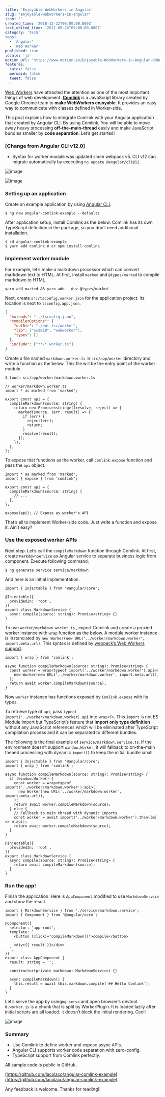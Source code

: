```yaml
---
title: 'Enjoyable WebWorkers in Angular'
slug: 'enjoyable-webworkers-in-angular'
icon: ''
created_time: '2018-12-22T00:00:00.000Z'
last_edited_time: '2021-05-26T00:00:00.000Z'
category: 'Tech'
tags:
  - 'Angular'
  - 'Web Worker'
published: true
locale: 'ja'
notion_url: 'https://www.notion.so/Enjoyable-WebWorkers-in-Angular-d98e8a7e98534346b12bcc4bec8a0cb7'
features:
  katex: false
  mermaid: false
  tweet: false
---
```


[Web Workers](https://developer.mozilla.org/en-US/docs/Web/API/Web_Workers_API/Using_web_workers) have attracted the attention as one of the most important things of web development. **[Comlink](https://github.com/GoogleChromeLabs/comlink)** is a JavaScript library created by Google Chrome team to **make WebWorkers enjoyable**. It provides an easy way to communicate with classes defined in Worker-side.

This post explains how to integrate Comlink with your Angular application that created by Angular CLI. By using Comlink, You will be able to move away heavy processing **off-the-main-thread** easily and make JavaScript bundles smaller by **code separation**. Let’s get started!

### [Change from Angular CLI v12.0]

- Syntax for worker module was updated since webpack v5. CLI v12 can migrate automatically by executing `ng update @angular/cli@12`.

![image](/images/enjoyable-webworkers-in-angular/2021-05-26T11-16-04.png)

![image](/images/enjoyable-webworkers-in-angular/2021-05-26T11-20-53.png)

### Setting up an application

Create an example application by using [Angular CLI](https://angular.io/guide/quickstart#install-cli).

```
$ ng new angular-comlink-example --defaults
```

After application setup, install Comlink as the below. Comlink has its own TypeScript definition in the package, so you don’t need additional installation.

```
$ cd angular-comlink-example
$ yarn add comlink # or npm install comlink
```

### Implement worker module

For example, let’s make a markdown processor which can convert markdown text to HTML. At first, install `marked` and `@types/marked` to compile markdown to HTML.

```
yarn add marked && yarn add --dev @types/marked
```

Next, create `src/tsconfig.worker.json` for the application project. Its location is next to `tsconfig.app.json`.

```json
{
  "extends": "../tsconfig.json",
  "compilerOptions": {
    "outDir": "./out-tsc/worker",
    "lib": ["es2018", "webworker"],
    "types": []
  },
  "include": ["**/*.worker.ts"]
}
```

Create a file named `markdown.worker.ts` in `src/app/worker` directory and write a function as the below. This file will be the entry point of the worker module.

```
$ touch src/app/worker/markdown.worker.ts
```

```
// worker/markdown.worker.ts
import * as marked from 'marked';

export const api = {
  compileMarkdown(source: string) {
    return new Promise<string>((resolve, reject) => {
      marked(source, (err, result) => {
        if (err) {
          reject(err);
          return;
        }
        resolve(result);
      });
    });
  },
};
```

To expose that functions as the worker, call `Comlink.expose` function and pass the `api` object.

```
import * as marked from 'marked';
import { expose } from 'comlink';

export const api = {
  compileMarkdown(source: string) {
    // ...
  },
};

expose(api); // Expose as worker's API
```

That’s all to implement Worker-side code. Just write a function and expose it. Ain’t easy?

### Use the exposed worker APIs

Next step. Let’s call the `compileMarkdown` function through Comlink. At first, create `MarkdownService` as Angular service to separate business logic from component. Execute following command;

```
$ ng generate service service/markdown
```

And here is an initial implementation.

```
import { Injectable } from '@angular/core';

@Injectable({
  providedIn: 'root',
})
export class MarkdownService {
  async compile(source: string): Promise<string> {}
}
```

To use `worker/markdown.worker.ts` , import Comlink and create a proxied worker instance with `wrap` function as the below. A module worker instance is instanciated by `new Worker(new URL('../worker/markdown.worker', import.meta.url)`. This syntax is defined by [webpack’s Web Workers support](https://webpack.js.org/guides/web-workers/).

```
import { wrap } from 'comlink';

async function compileMarkdown(source: string): Promise<string> {
  const worker = wrap<typeof import('../worker/markdown.worker').api>(
    new Worker(new URL('../worker/markdown.worker', import.meta.url)),
  );
  return await worker.compileMarkdown(source);
}
```

Now `worker` instance has functions exposed by `Comlink.expose` with its types.

To retrieve type of `api`, pass `typeof import('../worker/markdown.worker).api` into `wrap<T>`. This `import` is not ES Module import but TypeScript’s feature that **import only type definition** without any JavaScript references which will be eliminated after TypeScript compilation process and it can be separated to different bundles.

The following is the final example of `service/markdown.service.ts`. If the environment doesn’t support `window.Worker`, it will fallback to on-the-main theaed processing with dynamic `import()` to keep the initial bundle small.

```
import { Injectable } from '@angular/core';
import { wrap } from 'comlink';

async function compileMarkdown(source: string): Promise<string> {
  if (window.Worker) {
    const worker = wrap<typeof import('../worker/markdown.worker').api>(
      new Worker(new URL('../worker/markdown.worker', import.meta.url)),
    );
    return await worker.compileMarkdown(source);
  } else {
    // Fallback to main thread with dynamic imports
    const worker = await import('../worker/markdown.worker').then((m) => m.api);
    return await worker.compileMarkdown(source);
  }
}

@Injectable({
  providedIn: 'root',
})
export class MarkdownService {
  async compile(source: string): Promise<string> {
    return await compileMarkdown(source);
  }
}
```

### Run the app!

Finish the application. Here is `AppComponent` modified to use `MarkdownService` and show the result.

```
import { MarkdownService } from './service/markdown.service';
import { Component } from '@angular/core';

@Component({
  selector: 'app-root',
  template: `
    <button (click)="compileMarkdown()">compile</button>

    <div>{{ result }}</div>
  `,
})
export class AppComponent {
  result: string = '';

  constructor(private markdown: MarkdownService) {}

  async compileMarkdown() {
    this.result = await this.markdown.compile(`## Hello Comlink`);
  }
}
```

Let’s serve the app by using`ng serve` and open browser’s devtool. `0.worker.js` is a chunk that is split by WorkerPlugin. It is loaded lazily after initial scripts are all loaded. It doesn’t block the initial rendering. Cool!

![image](/images/enjoyable-webworkers-in-angular/1__WghqP__ww8aX6KVZVQNzmeA.gif)

### Summary

- Use Comlink to define worker and expose async APIs.
- Angular CLI supports worker code separation with zero-config.
- TypeScript support from Comlink perfectly.

All sample code is public in GitHub.

[https://github.com/lacolaco/angular-comlink-example](https://github.com/lacolaco/angular-comlink-example)

Any feedback is welcome. Thanks for reading!!
